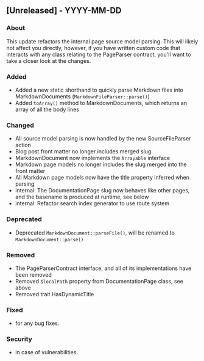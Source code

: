 ## [Unreleased] - YYYY-MM-DD

### About

This update refactors the internal page source model parsing. This will likely not affect you directly, however, if you have written custom code that interacts with any class relating to the PageParser contract, you'll want to take a closer look at the changes.

### Added
- Added a new static shorthand to quickly parse Markdown files into MarkdownDocuments (`MarkdownFileParser::parse()`)
- Added `toArray()` method to MarkdownDocuments, which returns an array of all the body lines

### Changed
- All source model parsing is now handled by the new SourceFileParser action
- Blog post front matter no longer includes merged slug
- MarkdownDocument now implements the `Arrayable` interface
- Markdown page models no longer includes the slug merged into the front matter 
- All Markdown page models now have the title property inferred when parsing
- internal: The DocumentationPage slug now behaves like other pages, and the basename is produced at runtime, see below
- internal: Refactor search index generator to use route system

### Deprecated
- Deprecated `MarkdownDocument::parseFile()`, will be renamed to `MarkdownDocument::parse()`

### Removed
- The PageParserContract interface, and all of its implementations have been removed
- Removed `$localPath` property from DocumentationPage class, see above
- Removed trait HasDynamicTitle

### Fixed
- for any bug fixes.

### Security
- in case of vulnerabilities.
